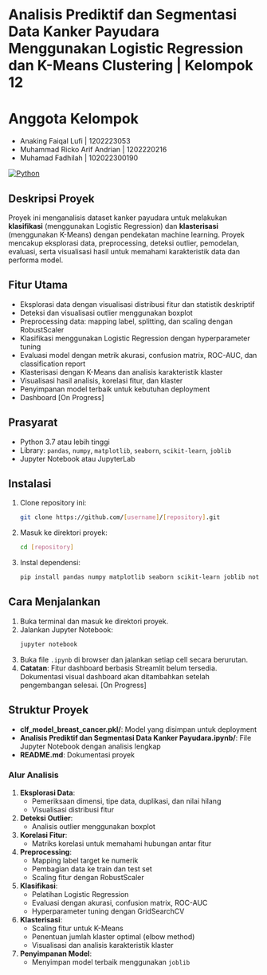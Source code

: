 # Analisis Prediktif dan Segmentasi Data Kanker Payudara Menggunakan Logistic Regression dan K-Means Clustering | Kelompok 12

# Anggota Kelompok
- Anaking Faiqal Lufi | 1202223053
- Muhammad Ricko Arif Andrian | 1202220216
- Muhamad Fadhilah | 102022300190

[![Python](https://img.shields.io/badge/Python-3.7+-blue.svg)](https://www.python.org/)

## Deskripsi Proyek
Proyek ini menganalisis dataset kanker payudara untuk melakukan **klasifikasi** (menggunakan Logistic Regression) dan **klasterisasi** (menggunakan K-Means) dengan pendekatan machine learning. Proyek mencakup eksplorasi data, preprocessing, deteksi outlier, pemodelan, evaluasi, serta visualisasi hasil untuk memahami karakteristik data dan performa model.

## Fitur Utama
- Eksplorasi data dengan visualisasi distribusi fitur dan statistik deskriptif
- Deteksi dan visualisasi outlier menggunakan boxplot
- Preprocessing data: mapping label, splitting, dan scaling dengan RobustScaler
- Klasifikasi menggunakan Logistic Regression dengan hyperparameter tuning
- Evaluasi model dengan metrik akurasi, confusion matrix, ROC-AUC, dan classification report
- Klasterisasi dengan K-Means dan analisis karakteristik klaster
- Visualisasi hasil analisis, korelasi fitur, dan klaster
- Penyimpanan model terbaik untuk kebutuhan deployment
- Dashboard [On Progress]

## Prasyarat
- Python 3.7 atau lebih tinggi
- Library: `pandas`, `numpy`, `matplotlib`, `seaborn`, `scikit-learn`, `joblib`
- Jupyter Notebook atau JupyterLab

## Instalasi
1. Clone repository ini:
   ```bash
   git clone https://github.com/[username]/[repository].git
   ```
2. Masuk ke direktori proyek:
   ```bash
   cd [repository]
   ```
3. Instal dependensi:
   ```bash
   pip install pandas numpy matplotlib seaborn scikit-learn joblib notebook
   ```

## Cara Menjalankan
1. Buka terminal dan masuk ke direktori proyek.
2. Jalankan Jupyter Notebook:
   ```bash
   jupyter notebook
   ```
3. Buka file `.ipynb` di browser dan jalankan setiap cell secara berurutan.
4. **Catatan**: Fitur dashboard berbasis Streamlit belum tersedia. Dokumentasi visual dashboard akan ditambahkan setelah pengembangan selesai. [On Progress]

## Struktur Proyek
- **clf_model_breast_cancer.pkl/**: Model yang disimpan untuk deployment
- **Analisis Prediktif dan Segmentasi Data Kanker Payudara.ipynb/**: File Jupyter Notebook dengan analisis lengkap
- **README.md**: Dokumentasi proyek

### Alur Analisis
1. **Eksplorasi Data**:
   - Pemeriksaan dimensi, tipe data, duplikasi, dan nilai hilang
   - Visualisasi distribusi fitur
2. **Deteksi Outlier**:
   - Analisis outlier menggunakan boxplot
3. **Korelasi Fitur**:
   - Matriks korelasi untuk memahami hubungan antar fitur
4. **Preprocessing**:
   - Mapping label target ke numerik
   - Pembagian data ke train dan test set
   - Scaling fitur dengan RobustScaler
5. **Klasifikasi**:
   - Pelatihan Logistic Regression
   - Evaluasi dengan akurasi, confusion matrix, ROC-AUC
   - Hyperparameter tuning dengan GridSearchCV
6. **Klasterisasi**:
   - Scaling fitur untuk K-Means
   - Penentuan jumlah klaster optimal (elbow method)
   - Visualisasi dan analisis karakteristik klaster
7. **Penyimpanan Model**:
   - Menyimpan model terbaik menggunakan `joblib`
